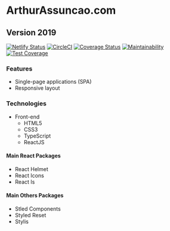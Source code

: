 # ArthurAssuncao.com

## Version 2019

[![Netlify Status](https://api.netlify.com/api/v1/badges/38daf41b-83b7-40f8-9c05-ba5b85189f5a/deploy-status)](https://app.netlify.com/sites/arthurassuncao/deploys)
[![CircleCI](https://circleci.com/gh/ArthurAssuncao/ArthurAssuncao.com.svg?style=svg)](https://circleci.com/gh/ArthurAssuncao/ArthurAssuncao.com)
[![Coverage Status](https://coveralls.io/repos/github/ArthurAssuncao/ArthurAssuncao.com/badge.svg?branch=master)](https://coveralls.io/github/ArthurAssuncao/ArthurAssuncao.com?branch=master)
[![Maintainability](https://api.codeclimate.com/v1/badges/8a9d55bc67ad89c02b94/maintainability)](https://codeclimate.com/github/ArthurAssuncao/ArthurAssuncao.com/maintainability)
[![Test Coverage](https://api.codeclimate.com/v1/badges/8a9d55bc67ad89c02b94/test_coverage)](https://codeclimate.com/github/ArthurAssuncao/ArthurAssuncao.com/test_coverage)

### Features

- Single-page applications (SPA)
- Responsive layout

### Technologies

- Front-end
  - HTML5
  - CSS3
  - TypeScript
  - ReactJS

#### Main React Packages

- React Helmet
- React Icons
- React Is

#### Main Others Packages

- Stled Components
- Styled Reset
- Stylis
